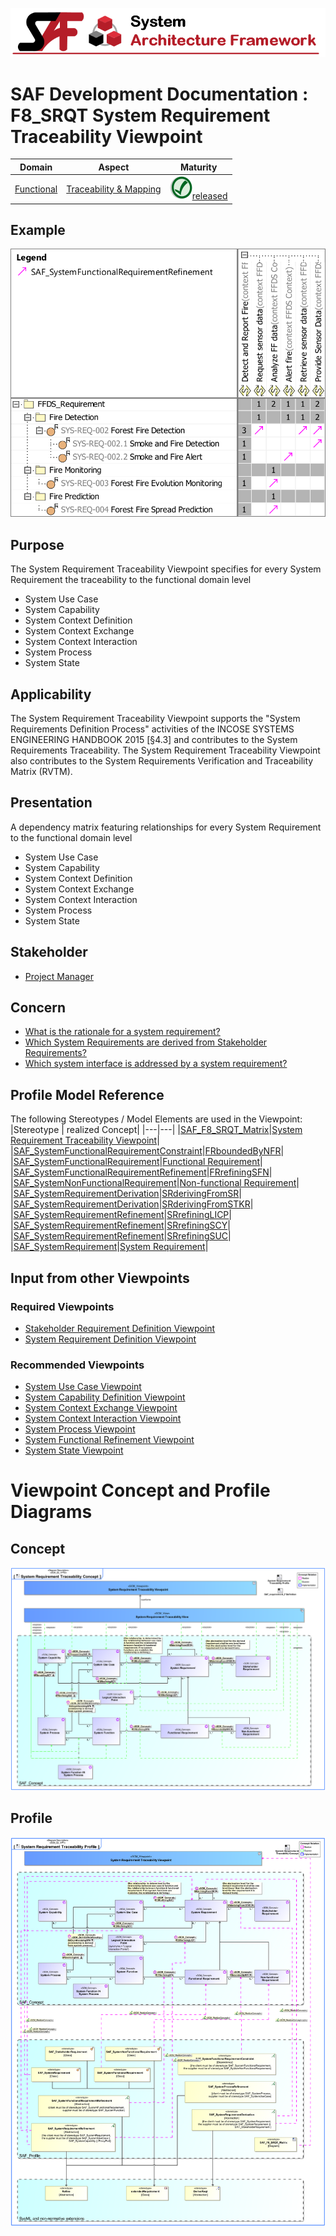 ![System Architecture Framework](../../diagrams/Banner_SAF.png)
# SAF Development Documentation : **F8_SRQT** System Requirement Traceability Viewpoint
|**Domain**|**Aspect**|**Maturity**|
| --- | --- | --- |
|[Functional](../../domains.md#Domain-Functional)|[Traceability & Mapping](../../aspects.md#Aspect-Traceability-&-Mapping)|![Released](../../diagrams/Symbol_confirmed.png )[released](../../using-saf/maturity.md#released)|
## Example
![System-Requirement-Traceability-Viewpoint-primary-example.svg](../../diagrams/vp-examples/System-Requirement-Traceability-Viewpoint-primary-example.svg)
## Purpose
The System Requirement Traceability Viewpoint specifies for every System Requirement the traceability to the functional domain level
* System Use Case
* System Capability
* System Context Definition
* System Context Exchange
* System Context Interaction
* System Process
* System State
## Applicability
The System Requirement Traceability Viewpoint supports the "System Requirements Definition Process" activities of the INCOSE SYSTEMS ENGINEERING HANDBOOK 2015 [§4.3] and contributes to the System Requirements Traceability. The System Requirement Traceability Viewpoint also contributes to the System Requirements Verification and Traceability Matrix (RVTM).
## Presentation
A dependency matrix featuring relationships for every System Requirement to the functional domain level
* System Use Case
* System Capability
* System Context Definition
* System Context Exchange
* System Context Interaction
* System Process
* System State

## Stakeholder
* [Project Manager](../../stakeholders.md#Project-Manager)
## Concern
* [What is the rationale for a system requirement?](../../concerns.md#_2021x_2_8710274_1674576758848_939582_23337)
* [Which System Requirements are derived from Stakeholder Requirements?](../../concerns.md#_2021x_2_8710274_1674576758563_692887_23057)
* [Which system interface is addressed by a system requirement?](../../concerns.md#_2021x_2_8710274_1674576758640_156873_23115)
## Profile Model Reference
The following Stereotypes / Model Elements are used in the Viewpoint:
|Stereotype | realized Concept|
|---|---|
|[SAF_F8_SRQT_Matrix](../../stereotypes.md#saf_f8_srqt_matrix)|[System Requirement Traceability Viewpoint](../concept/concepts.md#System-Requirement-Traceability-Viewpoint)|
|[SAF_SystemFunctionalRequirementConstraint](../../stereotypes.md#saf_systemfunctionalrequirementconstraint)|[FRboundedByNFR](../concept/concepts.md#FRboundedByNFR)|
|[SAF_SystemFunctionalRequirement](../../stereotypes.md#saf_systemfunctionalrequirement)|[Functional Requirement](../concept/concepts.md#Functional-Requirement)|
|[SAF_SystemFunctionalRequirementRefinement](../../stereotypes.md#saf_systemfunctionalrequirementrefinement)|[FRrefiningSFN](../concept/concepts.md#FRrefiningSFN)|
|[SAF_SystemNonFunctionalRequirement](../../stereotypes.md#saf_systemnonfunctionalrequirement)|[Non-functional Requirement](../concept/concepts.md#Non-functional-Requirement)|
|[SAF_SystemRequirementDerivation](../../stereotypes.md#saf_systemrequirementderivation)|[SRderivingFromSR](../concept/concepts.md#SRderivingFromSR)|
|[SAF_SystemRequirementDerivation](../../stereotypes.md#saf_systemrequirementderivation)|[SRderivingFromSTKR](../concept/concepts.md#SRderivingFromSTKR)|
|[SAF_SystemRequirementRefinement](../../stereotypes.md#saf_systemrequirementrefinement)|[SRrefiningLICP](../concept/concepts.md#SRrefiningLICP)|
|[SAF_SystemRequirementRefinement](../../stereotypes.md#saf_systemrequirementrefinement)|[SRrefiningSCY](../concept/concepts.md#SRrefiningSCY)|
|[SAF_SystemRequirementRefinement](../../stereotypes.md#saf_systemrequirementrefinement)|[SRrefiningSUC](../concept/concepts.md#SRrefiningSUC)|
|[SAF_SystemRequirement](../../stereotypes.md#saf_systemrequirement)|[System Requirement](../concept/concepts.md#System-Requirement)|
## Input from other Viewpoints
### Required Viewpoints
* [Stakeholder Requirement Definition Viewpoint](Stakeholder-Requirement-Definition-Viewpoint.md)
* [System Requirement Definition Viewpoint](System-Requirement-Definition-Viewpoint.md)
### Recommended Viewpoints
* [System Use Case Viewpoint](System-Use-Case-Viewpoint.md)
* [System Capability Definition Viewpoint](System-Capability-Definition-Viewpoint.md)
* [System Context Exchange Viewpoint](System-Context-Exchange-Viewpoint.md)
* [System Context Interaction Viewpoint](System-Context-Interaction-Viewpoint.md)
* [System Process Viewpoint](System-Process-Viewpoint.md)
* [System Functional Refinement Viewpoint](System-Functional-Refinement-Viewpoint.md)
* [System State Viewpoint](System-State-Viewpoint.md)
# Viewpoint Concept and Profile Diagrams
## Concept
![System Requirement Traceability Concept](diagrams/System-Requirement-Traceability-Concept.svg)
## Profile
![System Requirement Traceability Profile](diagrams/System-Requirement-Traceability-Profile.svg)
